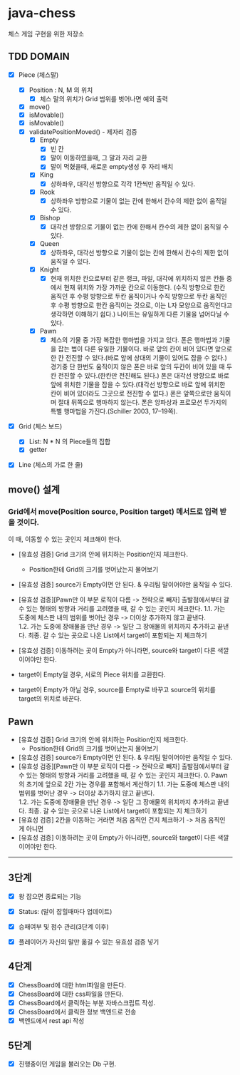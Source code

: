 # java-chess

체스 게임 구현을 위한 저장소

## TDD DOMAIN

- [x] Piece (체스말)
    - [x] Position : N, M 의 위치
        - [x] 체스 말의 위치가 Grid 범위를 벗어나면 예외 출력
    - [x] move()
    - [x] isMovable()
    - [x] isMovable()
    - [x] validatePositionMoved() - 제자리 검증
        - [x] Empty 
            - [x] 빈 칸
            - [x] 말이 이동하였을때, 그 말과 자리 교환
            - [x] 말이 먹혔을때, 새로운 empty생성 후 자리 배치
        - [x] King
            - [x] 상하좌우, 대각선 방향으로 각각 1칸씩만 움직일 수 있다.
        - [x] Rook
            - [x] 상하좌우 방향으로 기물이 없는 칸에 한해서 칸수의 제한 없이 움직일 수 있다.
        - [x] Bishop
            - [x] 대각선 방향으로 기물이 없는 칸에 한해서 칸수의 제한 없이 움직일 수 있다.
        - [x] Queen
            - [x] 상하좌우, 대각선 방향으로 기물이 없는 칸에 한해서 칸수의 제한 없이 움직일 수 있다.
        - [x] Knight
            - [x] 현재 위치한 칸으로부터 같은 랭크, 파일, 대각에 위치하지 않은 칸들 중에서 현재 위치와 가장 가까운 칸으로 이동한다. (수직 방향으로 한칸 움직인 후 수평 방향으로 두칸 움직이거나
              수직 방향으로 두칸 움직인 후 수평 방향으로 한칸 움직이는 것으로, 이는 L자 모양으로 움직인다고 생각하면 이해하기 쉽다.) 나이트는 유일하게 다른 기물을 넘어다닐 수 있다.
        - [x] Pawn
            - [x] 체스의 기물 중 가장 복잡한 행마법을 가지고 있다. 폰은 행마법과 기물을 잡는 법이 다른 유일한 기물이다. 바로 앞의 칸이 비어 있다면 앞으로 한 칸 전진할 수 있다.(바로 앞에
              상대의 기물이 있어도 잡을 수 없다.)
              경기중 단 한번도 움직이지 않은 폰은 바로 앞의 두칸이 비어 있을 때 두칸 전진할 수 있다.(한칸만 전진해도 된다.) 폰은 대각선 방향으로 바로 앞에 위치한 기물을 잡을 수 있다.(대각선
              방향으로 바로 앞에 위치한 칸이 비어 있더라도 그곳으로 전진할 수 없다.)
              폰은 앞쪽으로만 움직이며 절대 뒤쪽으로 행마하지 않는다. 폰은 앙파상과 프로모션 두가지의 특별 행마법을 가진다.(Schiller 2003, 17–19쪽).
              
- [x] Grid (체스 보드)
    - [x] List<Line>: N * N 의 Piece들의 집합
    - [x] getter

- [x] Line (체스의 가로 한 줄)
    

## move() 설계
### Grid에서 move(Position source, Position target) 메서드로 입력 받을 것이다.
이 때, 이동할 수 있는 곳인지 체크해야 한다.
- [유효성 검증] Grid 크기의 안에 위치하는 Position인지 체크한다.
  - Position한테 Grid의 크기를 벗어났는지 물어보기
- [유효성 검증] source가 Empty이면 안 된다. & 우리팀 말이어야만 움직일 수 있다.
- [유효성 검증][Pawn만 이 부분 로직이 다름 -> 전략으로 빼자] 출발점에서부터 갈 수 있는 형태의 방향과 거리를 고려했을 때, 갈 수 있는 곳인지 체크한다.
  1.1. 가는 도중에 체스판 내의 범위를 벗어난 경우 -> 더이상 추가하지 않고 끝낸다.      
  1.2. 가는 도중에 장애물을 만난 경우 -> 일단 그 장애물의 위치까지 추가하고 끝낸다.
    최종. 갈 수 있는 곳으로 나온 List<Position>에서 target이 포함되는 지 체크하기 
- [유효성 검증] 이동하려는 곳이 Empty가 아니라면, source와 target이 다른 색깔이어야만 한다.
    

- target이 Empty일 경우, 서로의 Piece 위치를 교환한다.
- target이 Empty가 아닐 경우, source를 Empty로 바꾸고 source의 위치를 target의 위치로 바꾼다.  

## Pawn
- [유효성 검증] Grid 크기의 안에 위치하는 Position인지 체크한다.
    - Position한테 Grid의 크기를 벗어났는지 물어보기
- [유효성 검증] source가 Empty이면 안 된다. & 우리팀 말이어야만 움직일 수 있다.
- [유효성 검증][Pawn만 이 부분 로직이 다름 -> 전략으로 빼자] 출발점에서부터 갈 수 있는 형태의 방향과 거리를 고려했을 때, 갈 수 있는 곳인지 체크한다.
  0. Pawn의 초기에 앞으로 2칸 가는 경우를 포함해서 계산하기
  1.1. 가는 도중에 체스판 내의 범위를 벗어난 경우 -> 더이상 추가하지 않고 끝낸다.      
  1.2. 가는 도중에 장애물을 만난 경우 -> 일단 그 장애물의 위치까지 추가하고 끝낸다.
  최종. 갈 수 있는 곳으로 나온 List<Position>에서 target이 포함되는 지 체크하기
- [유효성 검증] 2칸을 이동하는 거라면 처음 움직인 건지 체크하기
  -> 처음 움직인 게 아니면 
- [유효성 검증] 이동하려는 곳이 Empty가 아니라면, source와 target이 다른 색깔이어야만 한다.

---

## 3단계
- [x] 왕 잡으면 종료되는 기능
- [x] Status: (말이 잡힐때마다 업데이트)
- [x] 승패여부 및 점수 관리(3단계 이후)
- [x] 플레이어가 자신의 말만 옮길 수 있는 유효성 검증 넣기


## 4단계
- [x] ChessBoard에 대한 html파일을 만든다.
- [x] ChessBoard에 대한 css파일을 만든다.
- [x] ChessBoard에서 클릭하는 부분 자바스크립트 작성.
- [x] ChessBoard에서 클릭한 정보 백엔드로 전송
- [x] 백엔드에서 rest api 작성

## 5단계
- [x] 진행중이던 게임을 불러오는 Db 구현.